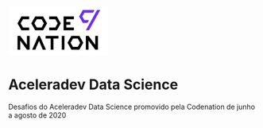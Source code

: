<img src="logo.png" alt="drawing" width="200"/>

# Aceleradev Data Science
Desafios do Aceleradev Data Science promovido pela Codenation de junho a agosto de 2020
